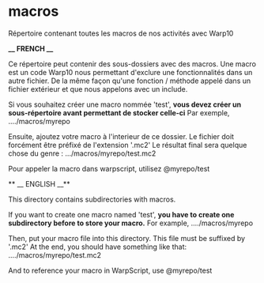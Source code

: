 # macros
Répertoire contenant toutes les macros de nos activités avec Warp10


**__ FRENCH __**

Ce répertoire peut contenir des sous-dossiers avec des macros. 
Une macro est un code Warp10 nous permettant d'exclure une fonctionnalités dans un autre fichier. 
De la même façon qu'une fonction / méthode appelé dans un fichier extérieur et que nous appelons avec un include. 

Si vous souhaitez créer une macro nommée 'test', **vous devez créer un sous-répertoire avant permettant de stocker celle-ci**
Par exemple, ..../macros/myrepo

Ensuite, ajoutez votre macro à l'interieur de ce dossier. Le fichier doit forcément être préfixé de l'extension '.mc2'
Le résultat final sera quelque chose du genre : .../macros/myrepo/test.mc2


Pour appeler la macro dans warpscript, utilisez @myrepo/test



** __ ENGLISH __**

This directory contains subdirectories with macros.

If you want to create one macro named 'test', **you have to create one subdirectory before to store your macro.**
For example, ..../macros/myrepo

Then, put your macro file into this directory. This file must be suffixed by '.mc2'
At the end, you should have something like that: ..../macros/myrepo/test.mc2

And to reference your macro in WarpScript, use @myrepo/test
